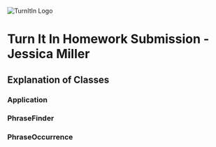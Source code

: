 ![TurnItIn Logo](https://guides.turnitin.com/@api/deki/files/6878/turnitin-logo-2x.png?revision=1)

# Turn It In Homework Submission - Jessica Miller

## Explanation of Classes

### Application

### PhraseFinder

### PhraseOccurrence


